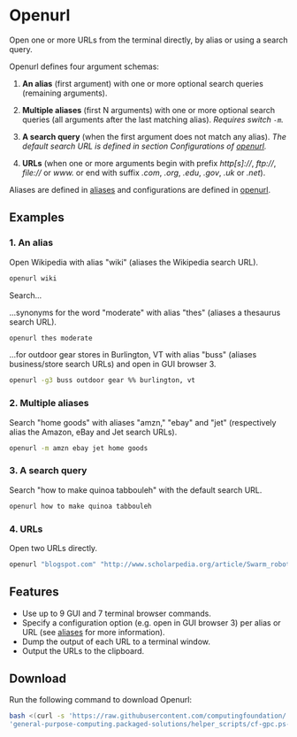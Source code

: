 
# Openurl

Open one or more URLs from the terminal directly, by alias or using a search query.

Openurl defines four argument schemas:

1. **An alias** (first argument) with one or more optional search queries (remaining arguments).

2. **Multiple aliases** (first N arguments) with one or more optional search queries (all arguments after the last matching alias). *Requires switch `-m`.*

3. **A search query** (when the first argument does not match any alias). *The default search URL is defined in section Configurations of [openurl](openurl).*

4. **URLs** (when one or more arguments begin with prefix *http[s]://*, *ftp://*, *file://* or *www.* or end with suffix *.com*, *.org*, *.edu*, *.gov*, *.uk* or *.net*).

Aliases are defined in [aliases](aliases) and configurations are defined in [openurl](openurl).

## Examples

### 1. An alias

Open Wikipedia with alias "wiki" (aliases the Wikipedia search URL).

```bash
openurl wiki
```

Search...

...synonyms for the word "moderate" with alias "thes" (aliases a thesaurus search URL).

```bash
openurl thes moderate
```

...for outdoor gear stores in Burlington, VT with alias "buss" (aliases business/store search URLs) and open in GUI browser 3.

```bash
openurl -g3 buss outdoor gear %% burlington, vt
```

### 2. Multiple aliases

Search "home goods" with aliases "amzn," "ebay" and "jet" (respectively alias the Amazon, eBay and Jet search URLs).

```bash
openurl -m amzn ebay jet home goods
```

### 3. A search query

Search "how to make quinoa tabbouleh" with the default search URL.

```bash
openurl how to make quinoa tabbouleh
```

### 4. URLs

Open two URLs directly.

```bash
openurl "blogspot.com" "http://www.scholarpedia.org/article/Swarm_robotics"
```

## Features

* Use up to 9 GUI and 7 terminal browser commands.
* Specify a configuration option (e.g. open in GUI browser 3) per alias or URL (see [aliases](aliases) for more information).
* Dump the output of each URL to a terminal window.
* Output the URLs to the clipboard.

## Download

Run the following command to download Openurl:

```bash
bash <(curl -s 'https://raw.githubusercontent.com/computingfoundation/'\
'general-purpose-computing.packaged-solutions/helper_scripts/cf-gpc.ps-download-openurl.sh')
```

